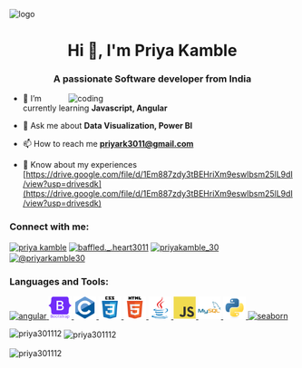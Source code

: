 ![logo]()
<h1 align="center">Hi 👋, I'm Priya Kamble</h1>
<h3 align="center">A passionate Software developer from India</h3>

<img align="right" alt="coding" width="400" src="https://res.cloudinary.com/practicaldev/image/fetch/s--O0u1bNHs--/c_limit%2Cf_auto%2Cfl_progressive%2Cq_66%2Cw_880/https://miro.medium.com/max/1400/0*PXf5ge7QCN9Ga_CL.gif">

- 🌱 I’m currently learning **Javascript, Angular**

- 💬 Ask me about **Data Visualization, Power BI**

- 📫 How to reach me **priyark3011@gmail.com**

- 📄 Know about my experiences [https://drive.google.com/file/d/1Em887zdy3tBEHriXm9eswlbsm25lL9dI/view?usp=drivesdk](https://drive.google.com/file/d/1Em887zdy3tBEHriXm9eswlbsm25lL9dI/view?usp=drivesdk)

<h3 align="left">Connect with me:</h3>
<p align="left">
<a href="https://linkedin.com/in/priya kamble" target="blank"><img align="center" src="https://raw.githubusercontent.com/rahuldkjain/github-profile-readme-generator/master/src/images/icons/Social/linked-in-alt.svg" alt="priya kamble" height="30" width="40" /></a>
<a href="https://instagram.com/baffled._.heart3011" target="blank"><img align="center" src="https://raw.githubusercontent.com/rahuldkjain/github-profile-readme-generator/master/src/images/icons/Social/instagram.svg" alt="baffled._.heart3011" height="30" width="40" /></a>
<a href="https://www.codechef.com/users/priyakamble_30" target="blank"><img align="center" src="https://cdn.jsdelivr.net/npm/simple-icons@3.1.0/icons/codechef.svg" alt="priyakamble_30" height="30" width="40" /></a>
<a href="https://www.hackerearth.com/@priyarkamble30" target="blank"><img align="center" src="https://raw.githubusercontent.com/rahuldkjain/github-profile-readme-generator/master/src/images/icons/Social/hackerearth.svg" alt="@priyarkamble30" height="30" width="40" /></a>
</p>

<h3 align="left">Languages and Tools:</h3>
<p align="left"> <a href="https://angular.io" target="_blank" rel="noreferrer"> <img src="https://angular.io/assets/images/logos/angular/angular.svg" alt="angular" width="40" height="40"/> </a> <a href="https://getbootstrap.com" target="_blank" rel="noreferrer"> <img src="https://raw.githubusercontent.com/devicons/devicon/master/icons/bootstrap/bootstrap-plain-wordmark.svg" alt="bootstrap" width="40" height="40"/> </a> <a href="https://www.cprogramming.com/" target="_blank" rel="noreferrer"> <img src="https://raw.githubusercontent.com/devicons/devicon/master/icons/c/c-original.svg" alt="c" width="40" height="40"/> </a> <a href="https://www.w3schools.com/css/" target="_blank" rel="noreferrer"> <img src="https://raw.githubusercontent.com/devicons/devicon/master/icons/css3/css3-original-wordmark.svg" alt="css3" width="40" height="40"/> </a> <a href="https://www.w3.org/html/" target="_blank" rel="noreferrer"> <img src="https://raw.githubusercontent.com/devicons/devicon/master/icons/html5/html5-original-wordmark.svg" alt="html5" width="40" height="40"/> </a> <a href="https://www.java.com" target="_blank" rel="noreferrer"> <img src="https://raw.githubusercontent.com/devicons/devicon/master/icons/java/java-original.svg" alt="java" width="40" height="40"/> </a> <a href="https://developer.mozilla.org/en-US/docs/Web/JavaScript" target="_blank" rel="noreferrer"> <img src="https://raw.githubusercontent.com/devicons/devicon/master/icons/javascript/javascript-original.svg" alt="javascript" width="40" height="40"/> </a> <a href="https://www.mysql.com/" target="_blank" rel="noreferrer"> <img src="https://raw.githubusercontent.com/devicons/devicon/master/icons/mysql/mysql-original-wordmark.svg" alt="mysql" width="40" height="40"/> </a> <a href="https://www.python.org" target="_blank" rel="noreferrer"> <img src="https://raw.githubusercontent.com/devicons/devicon/master/icons/python/python-original.svg" alt="python" width="40" height="40"/> </a> <a href="https://seaborn.pydata.org/" target="_blank" rel="noreferrer"> <img src="https://seaborn.pydata.org/_images/logo-mark-lightbg.svg" alt="seaborn" width="40" height="40"/> </a> </p>

<p><img align="left" src="https://github-readme-stats.vercel.app/api/top-langs?username=priya301112&show_icons=true&locale=en&layout=compact" alt="priya301112" /></p>

<p>&nbsp;<img align="center" src="https://github-readme-stats.vercel.app/api?username=priya301112&show_icons=true&locale=en" alt="priya301112" /></p>

<p><img align="center" src="https://github-readme-streak-stats.herokuapp.com/?user=priya301112&" alt="priya301112" /></p>
